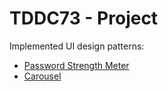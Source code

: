 # TDDC73 - Project
Implemented UI design patterns:

- [Password Strength Meter](http://ui-patterns.com/patterns/PasswordStrengthMeter)
- [Carousel](http://ui-patterns.com/patterns/Carousel)